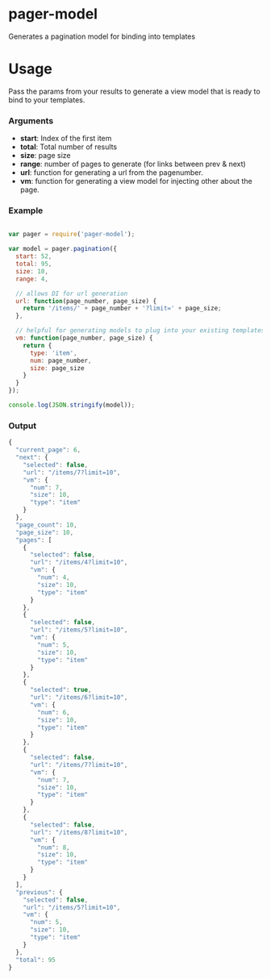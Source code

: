 pager-model
===========

Generates a pagination model for binding into templates

# Usage

Pass the params from your results to generate a view model that is ready to bind to your templates.

### Arguments
* **start**: Index of the first item
* **total**: Total number of results
* **size**: page size
* **range**: number of pages to generate (for links between prev & next)
* **url**: function for generating a url from the pagenumber.
* **vm**: function for generating a view model for injecting other about the page.

### Example

```javascript

var pager = require('pager-model');

var model = pager.pagination({
  start: 52,
  total: 95,
  size: 10,
  range: 4,

  // allows DI for url generation
  url: function(page_number, page_size) {
    return '/items/' + page_number + '?limit=' + page_size;
  },

  // helpful for generating models to plug into your existing templates.
  vm: function(page_number, page_size) {
    return {
      type: 'item',
      num: page_number,
      size: page_size
    }
  }
});

console.log(JSON.stringify(model));

```

### Output

```javascript
{
  "current_page": 6,
  "next": {
    "selected": false,
    "url": "/items/7?limit=10",
    "vm": {
      "num": 7,
      "size": 10,
      "type": "item"
    }
  },
  "page_count": 10,
  "page_size": 10,
  "pages": [
    {
      "selected": false,
      "url": "/items/4?limit=10",
      "vm": {
        "num": 4,
        "size": 10,
        "type": "item"
      }
    },
    {
      "selected": false,
      "url": "/items/5?limit=10",
      "vm": {
        "num": 5,
        "size": 10,
        "type": "item"
      }
    },
    {
      "selected": true,
      "url": "/items/6?limit=10",
      "vm": {
        "num": 6,
        "size": 10,
        "type": "item"
      }
    },
    {
      "selected": false,
      "url": "/items/7?limit=10",
      "vm": {
        "num": 7,
        "size": 10,
        "type": "item"
      }
    },
    {
      "selected": false,
      "url": "/items/8?limit=10",
      "vm": {
        "num": 8,
        "size": 10,
        "type": "item"
      }
    }
  ],
  "previous": {
    "selected": false,
    "url": "/items/5?limit=10",
    "vm": {
      "num": 5,
      "size": 10,
      "type": "item"
    }
  },
  "total": 95
}
```